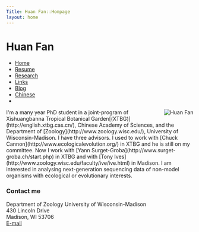 ```yaml
---
Title: Huan Fan::Hompage
layout: home
---
```



  
  <h1 class="sitename">Huan Fan</h1>
  <ul class="nav pills">
  <li class="active"><a href="/"><i class="fa fa-home fa-fw"></i> Home</a></li>
  <li><a href="resume.html" title="Curriculumn Vitae"><i class="fa fa-book fa-fw"></i> Resume</a></li>
  <li><a href="research.html" title="Research"><i class="fa fa-flask fa-fw"></i> Research</a></li>
  <li><a href="links.html" title="Useful links"><i class="fa fa-suitcase fa-fw"></i> Links</a></li>
  <li><a href="/en/"><i class="fa fa-sitemap fa-fw"></i> Blog</a></li>
  <li><a href="/cn/"><i class="fa fa-sitemap fa-fw"></i> Chinese</a></li>
  <li><a href="README.html"><i class="fa fa-info-circle fa-fw"></i> </a></li>
</ul>


<p><img src="https://scontent-b.xx.fbcdn.net/hphotos-prn2/t31.0-8/p843x403/1401422_10203779727520797_4064087716814386306_o.jpg " title="Huan Fan" align="right" />
I'm a many year PhD student in a joint-program of Xishuangbanna Tropical Botanical Garden[(XTBG)](http://english.xtbg.cas.cn/), Chinese Academy of Sciences, and the Department of [Zoology](http://www.zoology.wisc.edu/), University of Wisconsin-Madison. I have three advisors. I used to work with [Chuck Cannon](http://www.ecologicalevolution.org/) in XTBG and he is still on my committee. Now I work with [Yann Surget-Groba](http://www.surget-groba.ch/start.php) in XTBG and with [Tony Ives](http://www.zoology.wisc.edu/faculty/ive/ive.html) in Madison. I am interested in analysing next-generation sequencing data of non-model organisms with ecological or evolutionary interests. 

### Contact me
Department of Zoology
University of Wisconsin-Madison  
430 Lincoln Drive  
Madison, WI 53706  
<a href="mailto: hfan22@wisc.edu"><i class="fa fa-envelope"></i> E-mail</a>    
